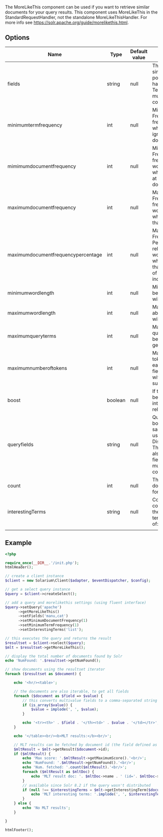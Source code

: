 The MoreLikeThis component can be used if you want to retrieve similar documents for your query results. This component uses MoreLikeThis in the StandardRequestHandler, not the standalone MoreLikeThisHandler. For more info see <https://solr.apache.org/guide/morelikethis.html>.

Options
-------

| Name                               | Type    | Default value | Description                                                                                                                                                                   |
|------------------------------------|---------|---------------|-------------------------------------------------------------------------------------------------------------------------------------------------------------------------------|
| fields                             | string  | null          | The fields to use for similarity. NOTE: if possible, these should have a stored TermVector. Separate multiple fields with commas.                                             |
| minimumtermfrequency               | int     | null          | Minimum Term Frequency - the frequency below which terms will be ignored in the source doc.                                                                                   |
| mimimumdocumentfrequency           | int     | null          | Minimum Document Frequency - the frequency at which words will be ignored which do not occur in at least this many docs.                                                      |
| maximumdocumentfrequency           | int     | null          | Maximum Document Frequency - the frequency at which words will be ignored which occur in more than this many docs.                                                            |
| maximumdocumentfrequencypercentage | int     | null          | Maximum Document Frequency Percentage - a relative ratio at which words will be ignored which occur in more than this percentage of the docs in the index.                    |
| minimumwordlength                  | int     | null          | Minimum word length below which words will be ignored.                                                                                                                        |
| maximumwordlength                  | int     | null          | Maximum word length above which words will be ignored.                                                                                                                        |
| maximumqueryterms                  | int     | null          | Maximum number of query terms that will be included in any generated query.                                                                                                   |
| maximumnumberoftokens              | int     | null          | Maximum number of tokens to parse in each example doc field that is not stored with TermVector support.                                                                       |
| boost                              | boolean | null          | If true the query will be boosted by the interesting term relevance.                                                                                                          |
| queryfields                        | string  | null          | Query fields and their boosts using the same format as that used in DisMaxQParserPlugin. These fields must also be specified in fields. Separate multiple fields with commas. |
| count                              | int     | null          | The number of similar documents to return for each result.                                                                                                                    |
| interestingTerms                   | string  | null          | Controls how the component presents the "interesting" terms. Must be one of: none, list, details.                                                                             |
||

Example
-------

```php
<?php

require_once(__DIR__.'/init.php');
htmlHeader();

// create a client instance
$client = new Solarium\Client($adapter, $eventDispatcher, $config);

// get a select query instance
$query = $client->createSelect();

// add a query and morelikethis settings (using fluent interface)
$query->setQuery('apache')
      ->getMoreLikeThis()
      ->setFields('manu,cat')
      ->setMinimumDocumentFrequency(1)
      ->setMinimumTermFrequency(1)
      ->setInterestingTerms('list');

// this executes the query and returns the result
$resultset = $client->select($query);
$mlt = $resultset->getMoreLikeThis();

// display the total number of documents found by Solr
echo 'NumFound: '.$resultset->getNumFound();

// show documents using the resultset iterator
foreach ($resultset as $document) {

    echo '<hr/><table>';

    // the documents are also iterable, to get all fields
    foreach ($document as $field => $value) {
        // this converts multivalue fields to a comma-separated string
        if (is_array($value)) {
            $value = implode(', ', $value);
        }

        echo '<tr><th>' . $field . '</th><td>' . $value . '</td></tr>';
    }

    echo '</table><br/><b>MLT results:</b><br/>';

    // MLT results can be fetched by document id (the field defined as uniquekey in this schema)
    $mltResult = $mlt->getResult($document->id);
    if ($mltResult) {
        echo 'Max score: '.$mltResult->getMaximumScore().'<br/>';
        echo 'NumFound: '.$mltResult->getNumFound().'<br/>';
        echo 'Num. fetched: '.count($mltResult).'<br/>';
        foreach ($mltResult as $mltDoc) {
            echo 'MLT result doc: '. $mltDoc->name . ' (id='. $mltDoc->id . ')<br/>';
        }
        // available since Solr 8.2 if the query wasn't distributed
        if (null !== $interestingTerms = $mlt->getInterestingTerm($document->id)) {
            echo 'MLT interesting terms: '.implode(', ', $interestingTerms).'<br/>';
        }
    } else {
        echo 'No MLT results';
    }

}

htmlFooter();

```
